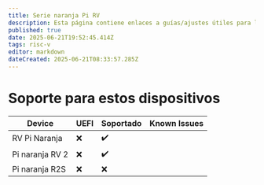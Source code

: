 ```yaml
---
title: Serie naranja Pi RV
description: Esta página contiene enlaces a guías/ajustes útiles para los dispositivos de la Serie RV OPI
published: true
date: 2025-06-21T19:52:45.414Z
tags: risc-v
editor: markdown
dateCreated: 2025-06-21T08:33:57.285Z
---
```


# Soporte para estos dispositivos

| Device          | UEFI | Soportado | Known Issues |
| --------------- | ---- | --------- | ------------ |
| RV Pi Naranja   | ❌    | ✔️        |              |
| Pi naranja RV 2 | ❌    | ✔️        |              |
| Pi naranja R2S  | ❌    | ❌         |              |


